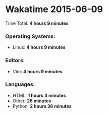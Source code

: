 # Wakatime 2015-06-09

Time Total: **4 hours 9 minutes**

### Operating Systems:
- Linux: **4 hours 9 minutes** 

### Editors:
- Vim: **4 hours 9 minutes** 

### Languages:
- HTML: **1 hours 4 minutes** 
- Other: **26 minutes** 
- Python: **2 hours 36 minutes** 

